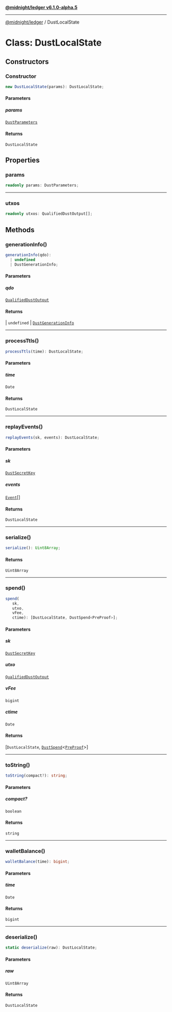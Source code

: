 [**@midnight/ledger v6.1.0-alpha.5**](../README.md)

***

[@midnight/ledger](../globals.md) / DustLocalState

# Class: DustLocalState

## Constructors

### Constructor

```ts
new DustLocalState(params): DustLocalState;
```

#### Parameters

##### params

[`DustParameters`](DustParameters.md)

#### Returns

`DustLocalState`

## Properties

### params

```ts
readonly params: DustParameters;
```

***

### utxos

```ts
readonly utxos: QualifiedDustOutput[];
```

## Methods

### generationInfo()

```ts
generationInfo(qdo): 
  | undefined
  | DustGenerationInfo;
```

#### Parameters

##### qdo

[`QualifiedDustOutput`](../type-aliases/QualifiedDustOutput.md)

#### Returns

  \| `undefined`
  \| [`DustGenerationInfo`](../type-aliases/DustGenerationInfo.md)

***

### processTtls()

```ts
processTtls(time): DustLocalState;
```

#### Parameters

##### time

`Date`

#### Returns

`DustLocalState`

***

### replayEvents()

```ts
replayEvents(sk, events): DustLocalState;
```

#### Parameters

##### sk

[`DustSecretKey`](DustSecretKey.md)

##### events

[`Event`](Event.md)[]

#### Returns

`DustLocalState`

***

### serialize()

```ts
serialize(): Uint8Array;
```

#### Returns

`Uint8Array`

***

### spend()

```ts
spend(
   sk, 
   utxo, 
   vFee, 
   ctime): [DustLocalState, DustSpend<PreProof>];
```

#### Parameters

##### sk

[`DustSecretKey`](DustSecretKey.md)

##### utxo

[`QualifiedDustOutput`](../type-aliases/QualifiedDustOutput.md)

##### vFee

`bigint`

##### ctime

`Date`

#### Returns

\[`DustLocalState`, [`DustSpend`](DustSpend.md)\<[`PreProof`](PreProof.md)\>\]

***

### toString()

```ts
toString(compact?): string;
```

#### Parameters

##### compact?

`boolean`

#### Returns

`string`

***

### walletBalance()

```ts
walletBalance(time): bigint;
```

#### Parameters

##### time

`Date`

#### Returns

`bigint`

***

### deserialize()

```ts
static deserialize(raw): DustLocalState;
```

#### Parameters

##### raw

`Uint8Array`

#### Returns

`DustLocalState`

